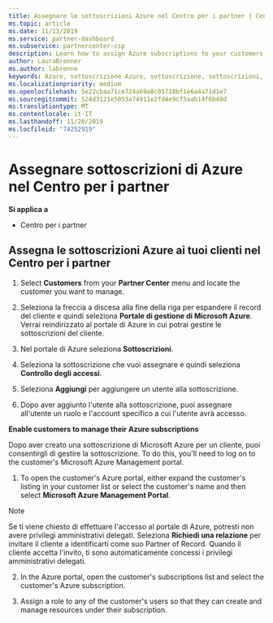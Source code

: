 ```yaml
---
title: Assegnare le sottoscrizioni Azure nel Centro per i partner | Centro per i partner
ms.topic: article
ms.date: 11/13/2019
ms.service: partner-dashboard
ms.subservice: partnercenter-csp
description: Learn how to assign Azure subscriptions to your customers in Partner Center and how to enable customers to manage their own subscriptions.
author: LauraBrenner
ms.author: labrenne
keywords: Azure, sottoscrizione Azure, sottoscrizione, sottoscrizioni, assegnare la sottoscrizione, gestire la sottoscrizione azure
ms.localizationpriority: medium
ms.openlocfilehash: 5e22cbaa71ce724a69a8c05718bf1e6a4a71d1e7
ms.sourcegitcommit: 524d3121e5053a74911e2fd4e9cf5aab14f6b48d
ms.translationtype: MT
ms.contentlocale: it-IT
ms.lasthandoff: 11/20/2019
ms.locfileid: "74252919"
---
```

# <a name="assign-azure-subscriptions-in-partner-center"></a>Assegnare sottoscrizioni di Azure nel Centro per i partner

**Si applica a**

-  Centro per i partner
 
## <a name="assign-azure-subcriptions-to-your-customers-in-partner-center"></a>Assegna le sottoscrizioni Azure ai tuoi clienti nel Centro per i partner

1. Select **Customers** from your **Partner Center** menu and locate the customer you want to manage.

2.  Seleziona la freccia a discesa alla fine della riga per espandere il record del cliente e quindi seleziona **Portale di gestione di Microsoft Azure**. Verrai reindirizzato al portale di Azure in cui potrai gestire le sottoscrizioni del cliente. 

4. Nel portale di Azure seleziona **Sottoscrizioni**.

5. Seleziona la sottoscrizione che vuoi assegnare e quindi seleziona **Controllo degli accessi**.

6. Seleziona **Aggiungi** per aggiungere un utente alla sottoscrizione. 

7. Dopo aver aggiunto l'utente alla sottoscrizione, puoi assegnare all'utente un ruolo e l'account specifico a cui l'utente avrà accesso. 

**Enable customers to manage their Azure subscriptions**

Dopo aver creato una sottoscrizione di Microsoft Azure per un cliente, puoi consentirgli di gestire la sottoscrizione. To do this, you'll need to log on to the customer's Microsoft Azure Management portal. 

1.  To open the customer's Azure portal, either expand the customer's listing in your customer list or select the customer's name and then select **Microsoft Azure Management Portal**.
    
> [!NOTE]  
> Se ti viene chiesto di effettuare l'accesso al portale di Azure, potresti non avere privilegi amministrativi delegati. Seleziona **Richiedi una relazione** per invitare il cliente a identificarti come suo Partner of Record. Quando il cliente accetta l'invito, ti sono automaticamente concessi i privilegi amministrativi delegati. 

2.  In the Azure portal, open the customer's subscriptions list and select the customer's Azure subscription.

3.  Assign a role to any of the customer's users so that they can create and manage resources under their subscription.


